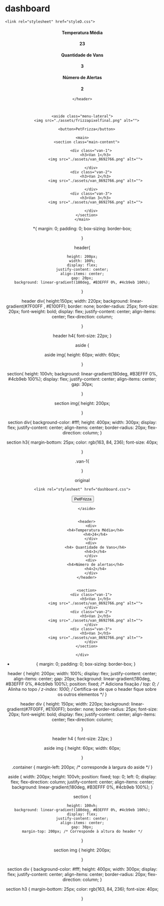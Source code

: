 # dashboard
<!DOCTYPE html>
<html lang="en">
<head>
    <meta charset="UTF-8">
    <meta name="viewport" content="width=device-width, initial-scale=1.0">
    <title>Document</title>

    <link rel="stylesheet" href="styleD.css">
</head>
<body>
    <header>
        <div>
        <h4>Temperatura Média</h4>
        <h4>23</h4>
    </div>
    <div>
        <h4>Quantidade de Vans</h4>
        <h4>3</h4>
    </div>
    <div>
        <h4>Número de Alertas</h4>
        <h4>2</h4>
    </div>
        
    </header>



    <aside class="menu-lateral">
        <img src="./assets/frizzapixelfinal.png" alt="">

        <button>PetFrizza</button>
</aside>

    <main>
        <section class="main-content">
           
            <div class="van-1">
                <h3>Van 1</h3>
                <img src="./assets/van_8692766.png" alt="">

            </div>
            <div class="van-2">
                <h3>Van 2</h3>
                <img src="./assets/van_8692766.png" alt="">

            </div>
            <div class="van-3">
                <h3>Van 3</h3>
                <img src="./assets/van_8692766.png" alt="">

            </div>
        </section>
    </main>

</body>


*{
    margin: 0;
    padding: 0;
    box-sizing: border-box;

}




header{
   
    height: 200px;
    width: 100%;
    display: flex;
    justify-content: center;
    align-items: center;
    gap: 20px;
    background: linear-gradient(180deg, #B3EFFF 0%, #4cb9eb 100%);

}

header div{
    height:150px;
    width: 220px;
    background: linear-gradient(#7F00FF , #E100FF);
    border: none;
    border-radius: 25px;
    font-size: 20px;
    font-weight: bold;
    display: flex;
    justify-content: center;
    align-items: center;
    flex-direction: column;

}

header h4{
    font-size: 22px;
}

aside {
    

aside img{
    height: 60px;
    width: 60px;

}

section{
    height: 100vh;
    background: linear-gradient(180deg, #B3EFFF 0%, #4cb9eb 100%);
    display: flex;
    justify-content: center;
    align-items: center;
    gap: 30px;
    

}

section img{
    height: 200px;
    
}

section div{
    background-color: #fff;
    height: 400px;
    width: 300px;
    display: flex;
    justify-content: center;
    align-items: center;
    border-radius: 20px;
    flex-direction: column;
}

section h3{
    margin-bottom: 25px;
    color: rgb(163, 84, 236);
    font-size: 40px;

 
}

.van-1{
    
    
}
</html>




original
<!DOCTYPE html>
<html lang="en">

<head>
    <meta charset="UTF-8">
    <meta name="viewport" content="width=device-width, initial-scale=1.0">
    <title>Document</title>

    <link rel="stylesheet" href="dashboard.css">
</head>

<body>
    <div class="container">
        <aside>
            <img src="./assets/frizzapixelfinal.png" alt="">
            <button>PetFrizza</button>

        </aside>


        <header>
            <div>
                <h4>Temperatura Média</h4>
                <h4>24</h4>
            </div>
            <div>
                <h4> Quantidade de Vans</h4>
                <h4>3</h4>
            </div>
            <div>
                <h4>Número de alertas</h4>
                <h4>2</h4>
            </div>
        </header>

      
        <section>
            <div class="van-1">
                <h5>Van 1</h5>
                <img src="./assets/van_8692766.png" alt="">
            </div>
            <div class="van-2">
                <h5>Van 2</h5>
                <img src="./assets/van_8692766.png" alt="">
            </div>
            <div class="van-3">
                <h5>Van 3</h5>
                <img src="./assets/van_8692766.png" alt="">
            </div>
        </section>

    </div>
</body>

</html>



* {
    margin: 0;
    padding: 0;
    box-sizing: border-box;
}

header {
    height: 200px;
    width: 100%;
    display: flex;
    justify-content: center;
    align-items: center;
    gap: 20px;
    background: linear-gradient(180deg, #B3EFFF 0%, #4cb9eb 100%);
    position: fixed; /* Adiciona fixação */
    top: 0; /* Alinha no topo */
    z-index: 1000; /* Certifica-se de que o header fique sobre os outros elementos */
}

header div {
    height: 150px;
    width: 220px;
    background: linear-gradient(#7F00FF, #E100FF);
    border: none;
    border-radius: 25px;
    font-size: 20px;
    font-weight: bold;
    display: flex;
    justify-content: center;
    align-items: center;
    flex-direction: column;

}

header h4 {
    font-size: 22px;
}

aside img {
    height: 60px;
    width: 60px;

}



.container {
    margin-left: 200px; /* corresponde à largura do aside */
}

aside {
    width: 200px;
    height: 100vh;
    position: fixed;
    top: 0;
    left: 0;
    display: flex;
    flex-direction: column;
    justify-content: center;
    align-items: center;
    background: linear-gradient(180deg, #B3EFFF 0%, #4cb9eb 100%);
}

section {
   
    height: 100vh;
    background: linear-gradient(180deg, #B3EFFF 0%, #4cb9eb 100%);
    display: flex;
    justify-content: center;
    align-items: center;
    gap: 30px;
    margin-top: 200px; /* Corresponde à altura do header */

}

section img {
    height: 200px;

}

section div {
    background-color: #fff;
    height: 400px;
    width: 300px;
    display: flex;
    justify-content: center;
    align-items: center;
    border-radius: 20px;
    flex-direction: column;
}

section h3 {
    margin-bottom: 25px;
    color: rgb(163, 84, 236);
    font-size: 40px;

}
